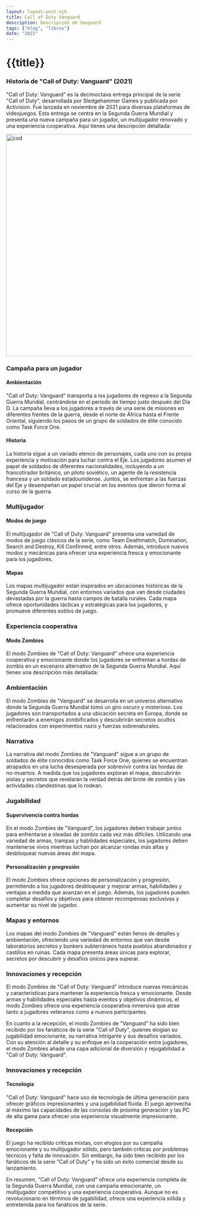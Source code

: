 ```yaml
---
layout: layout-post.njk
title: Call of Duty Vanguard
description: Descripción de Vanguard
tags: ["blog", "libros"]
date: "2021"
---
```


# {{title}}

### Historia de "Call of Duty: Vanguard" (2021)

"Call of Duty: Vanguard" es la decimoctava entrega principal de la serie "Call of Duty", desarrollada por Sledgehammer Games y publicada por Activision. Fue lanzada en noviembre de 2021 para diversas plataformas de videojuegos. Esta entrega se centra en la Segunda Guerra Mundial y presenta una nueva campaña para un jugador, un multijugador renovado y una experiencia cooperativa. Aquí tienes una descripción detallada:

<img src="/img/vanguard.jpg" alt="cod" width="600" height="auto"/>

### Campaña para un jugador

#### Ambientación
"Call of Duty: Vanguard" transporta a los jugadores de regreso a la Segunda Guerra Mundial, centrándose en el período de tiempo justo después del Día D. La campaña lleva a los jugadores a través de una serie de misiones en diferentes frentes de la guerra, desde el norte de África hasta el Frente Oriental, siguiendo los pasos de un grupo de soldados de élite conocido como Task Force One.

#### Historia
La historia sigue a un variado elenco de personajes, cada uno con su propia experiencia y motivación para luchar contra el Eje. Los jugadores asumen el papel de soldados de diferentes nacionalidades, incluyendo a un francotirador británico, un piloto soviético, un agente de la resistencia francesa y un soldado estadounidense. Juntos, se enfrentan a las fuerzas del Eje y desempeñan un papel crucial en los eventos que dieron forma al curso de la guerra.

### Multijugador

#### Modos de juego
El multijugador de "Call of Duty: Vanguard" presenta una variedad de modos de juego clásicos de la serie, como Team Deathmatch, Domination, Search and Destroy, Kill Confirmed, entre otros. Además, introduce nuevos modos y mecánicas para ofrecer una experiencia fresca y emocionante para los jugadores.

#### Mapas
Los mapas multijugador están inspirados en ubicaciones históricas de la Segunda Guerra Mundial, con entornos variados que van desde ciudades devastadas por la guerra hasta campos de batalla rurales. Cada mapa ofrece oportunidades tácticas y estratégicas para los jugadores, y promueve diferentes estilos de juego.

### Experiencia cooperativa

#### Modo Zombies

El modo Zombies de "Call of Duty: Vanguard" ofrece una experiencia cooperativa y emocionante donde los jugadores se enfrentan a hordas de zombis en un escenario alternativo de la Segunda Guerra Mundial. Aquí tienes una descripción más detallada:

### Ambientación

El modo Zombies de "Vanguard" se desarrolla en un universo alternativo donde la Segunda Guerra Mundial tomó un giro oscuro y misterioso. Los jugadores son transportados a una ubicación secreta en Europa, donde se enfrentarán a enemigos zombificados y descubrirán secretos ocultos relacionados con experimentos nazis y fuerzas sobrenaturales.

### Narrativa

La narrativa del modo Zombies de "Vanguard" sigue a un grupo de soldados de élite conocidos como Task Force One, quienes se encuentran atrapados en una lucha desesperada por sobrevivir contra las hordas de no-muertos. A medida que los jugadores exploran el mapa, descubrirán pistas y secretos que revelarán la verdad detrás del brote de zombis y las actividades clandestinas que lo rodean.

### Jugabilidad

#### Supervivencia contra hordas
En el modo Zombies de "Vanguard", los jugadores deben trabajar juntos para enfrentarse a oleadas de zombis cada vez más difíciles. Utilizando una variedad de armas, trampas y habilidades especiales, los jugadores deben mantenerse vivos mientras luchan por alcanzar rondas más altas y desbloquear nuevas áreas del mapa.

#### Personalización y progresión
El modo Zombies ofrece opciones de personalización y progresión, permitiendo a los jugadores desbloquear y mejorar armas, habilidades y ventajas a medida que avanzan en el juego. Además, los jugadores pueden completar desafíos y objetivos para obtener recompensas exclusivas y aumentar su nivel de jugador.

### Mapas y entornos
Los mapas del modo Zombies de "Vanguard" están llenos de detalles y ambientación, ofreciendo una variedad de entornos que van desde laboratorios secretos y bunkers subterráneos hasta pueblos abandonados y castillos en ruinas. Cada mapa presenta áreas únicas para explorar, secretos por descubrir y desafíos únicos para superar.

### Innovaciones y recepción

El modo Zombies de "Call of Duty: Vanguard" introduce nuevas mecánicas y características para mantener la experiencia fresca y emocionante. Desde armas y habilidades especiales hasta eventos y objetivos dinámicos, el modo Zombies ofrece una experiencia cooperativa inmersiva que atrae tanto a jugadores veteranos como a nuevos participantes.

En cuanto a la recepción, el modo Zombies de "Vanguard" ha sido bien recibido por los fanáticos de la serie "Call of Duty", quienes elogian su jugabilidad emocionante, su narrativa intrigante y sus desafíos variados. Con su atención al detalle y su enfoque en la cooperación entre jugadores, el modo Zombies añade una capa adicional de diversión y rejugabilidad a "Call of Duty: Vanguard".

### Innovaciones y recepción

#### Tecnología
"Call of Duty: Vanguard" hace uso de tecnología de última generación para ofrecer gráficos impresionantes y una jugabilidad fluida. El juego aprovecha al máximo las capacidades de las consolas de próxima generación y las PC de alta gama para ofrecer una experiencia visualmente impresionante.

#### Recepción
El juego ha recibido críticas mixtas, con elogios por su campaña emocionante y su multijugador sólido, pero también críticas por problemas técnicos y falta de innovación. Sin embargo, ha sido bien recibido por los fanáticos de la serie "Call of Duty" y ha sido un éxito comercial desde su lanzamiento.

En resumen, "Call of Duty: Vanguard" ofrece una experiencia completa de la Segunda Guerra Mundial, con una campaña emocionante, un multijugador competitivo y una experiencia cooperativa. Aunque no es revolucionario en términos de jugabilidad, ofrece una experiencia sólida y entretenida para los fanáticos de la serie.

